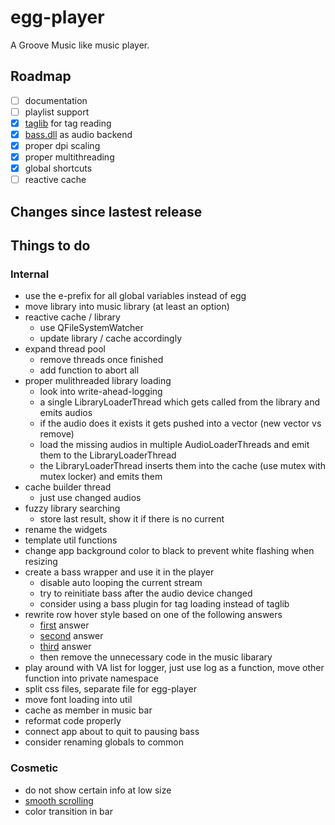 # egg-player
A Groove Music like music player.

## Roadmap
- [ ] documentation
- [ ] playlist support
- [x] [taglib](https://github.com/taglib/taglib) for tag reading
- [x] [bass.dll](http://www.un4seen.com/) as audio backend
- [x] proper dpi scaling
- [x] proper multithreading
- [x] global shortcuts
- [ ] reactive cache

## Changes since lastest release

## Things to do

### Internal
- use the e-prefix for all global variables instead of egg
- move library into music library (at least an option)
- reactive cache / library
  - use QFileSystemWatcher
  - update library / cache accordingly
- expand thread pool
  - remove threads once finished
  - add function to abort all
- proper mulithreaded library loading
  - look into write-ahead-logging
  - a single LibraryLoaderThread which gets called from the library and emits audios
  - if the audio does it exists it gets pushed into a vector (new vector vs remove)
  - load the missing audios in multiple AudioLoaderThreads and emit them to the LibraryLoaderThread
  - the LibraryLoaderThread inserts them into the cache (use mutex with mutex locker) and emits them
- cache builder thread
  - just use changed audios
- fuzzy library searching
  - store last result, show it if there is no current
- rename the widgets
- template util functions
- change app background color to black to prevent white flashing when resizing
- create a bass wrapper and use it in the player
  - disable auto looping the current stream
  - try to reinitiate bass after the audio device changed
  - consider using a bass plugin for tag loading instead of taglib
- rewrite row hover style based on one of the following answers
  - [first](https://stackoverflow.com/a/35418703/7057528) answer
  - [second](https://stackoverflow.com/a/48586435/7057528) answer
  - [third](https://forum.qt.io/topic/33723/solved-mousehover-entire-row-selection-in-qtableview/8) answer
  - then remove the unnecessary code in the music libarary
- play around with VA list for logger, just use log as a function, move other function into private namespace
- split css files, separate file for egg-player
- move font loading into util
- cache as member in music bar
- reformat code properly
- connect app about to quit to pausing bass
- consider renaming globals to common

### Cosmetic
- do not show certain info at low size
- [smooth scrolling](https://github.com/zhou13/qsmoothscrollarea)
- color transition in bar